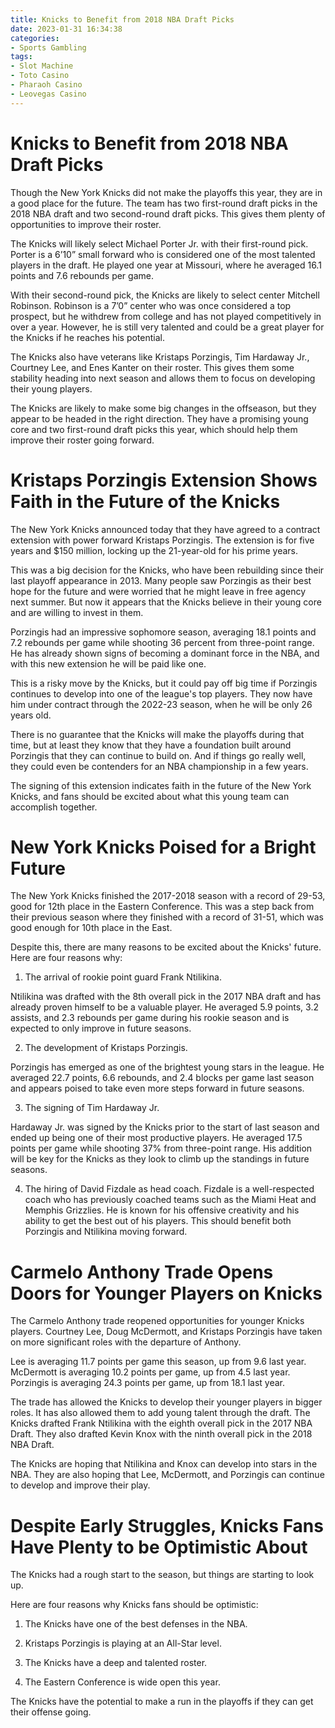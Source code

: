 ```yaml
---
title: Knicks to Benefit from 2018 NBA Draft Picks
date: 2023-01-31 16:34:38
categories:
- Sports Gambling
tags:
- Slot Machine
- Toto Casino
- Pharaoh Casino
- Leovegas Casino
---
```



#  Knicks to Benefit from 2018 NBA Draft Picks

Though the New York Knicks did not make the playoffs this year, they are in a good place for the future. The team has two first-round draft picks in the 2018 NBA draft and two second-round draft picks. This gives them plenty of opportunities to improve their roster.

The Knicks will likely select Michael Porter Jr. with their first-round pick. Porter is a 6’10” small forward who is considered one of the most talented players in the draft. He played one year at Missouri, where he averaged 16.1 points and 7.6 rebounds per game.

With their second-round pick, the Knicks are likely to select center Mitchell Robinson. Robinson is a 7’0” center who was once considered a top prospect, but he withdrew from college and has not played competitively in over a year. However, he is still very talented and could be a great player for the Knicks if he reaches his potential.

The Knicks also have veterans like Kristaps Porzingis, Tim Hardaway Jr., Courtney Lee, and Enes Kanter on their roster. This gives them some stability heading into next season and allows them to focus on developing their young players.

The Knicks are likely to make some big changes in the offseason, but they appear to be headed in the right direction. They have a promising young core and two first-round draft picks this year, which should help them improve their roster going forward.

#  Kristaps Porzingis Extension Shows Faith in the Future of the Knicks

The New York Knicks announced today that they have agreed to a contract extension with power forward Kristaps Porzingis. The extension is for five years and $150 million, locking up the 21-year-old for his prime years.

This was a big decision for the Knicks, who have been rebuilding since their last playoff appearance in 2013. Many people saw Porzingis as their best hope for the future and were worried that he might leave in free agency next summer. But now it appears that the Knicks believe in their young core and are willing to invest in them.

Porzingis had an impressive sophomore season, averaging 18.1 points and 7.2 rebounds per game while shooting 36 percent from three-point range. He has already shown signs of becoming a dominant force in the NBA, and with this new extension he will be paid like one.

This is a risky move by the Knicks, but it could pay off big time if Porzingis continues to develop into one of the league's top players. They now have him under contract through the 2022-23 season, when he will be only 26 years old.

There is no guarantee that the Knicks will make the playoffs during that time, but at least they know that they have a foundation built around Porzingis that they can continue to build on. And if things go really well, they could even be contenders for an NBA championship in a few years.

The signing of this extension indicates faith in the future of the New York Knicks, and fans should be excited about what this young team can accomplish together.

#  New York Knicks Poised for a Bright Future

The New York Knicks finished the 2017-2018 season with a record of 29-53, good for 12th place in the Eastern Conference. This was a step back from their previous season where they finished with a record of 31-51, which was good enough for 10th place in the East.

Despite this, there are many reasons to be excited about the Knicks' future. Here are four reasons why:

1) The arrival of rookie point guard Frank Ntilikina.

Ntilikina was drafted with the 8th overall pick in the 2017 NBA draft and has already proven himself to be a valuable player. He averaged 5.9 points, 3.2 assists, and 2.3 rebounds per game during his rookie season and is expected to only improve in future seasons.

2) The development of Kristaps Porzingis.

Porzingis has emerged as one of the brightest young stars in the league. He averaged 22.7 points, 6.6 rebounds, and 2.4 blocks per game last season and appears poised to take even more steps forward in future seasons.

3) The signing of Tim Hardaway Jr.

Hardaway Jr. was signed by the Knicks prior to the start of last season and ended up being one of their most productive players. He averaged 17.5 points per game while shooting 37% from three-point range. His addition will be key for the Knicks as they look to climb up the standings in future seasons.

4) The hiring of David Fizdale as head coach.
Fizdale is a well-respected coach who has previously coached teams such as the Miami Heat and Memphis Grizzlies. He is known for his offensive creativity and his ability to get the best out of his players. This should benefit both Porzingis and Ntilikina moving forward.

#  Carmelo Anthony Trade Opens Doors for Younger Players on Knicks

The Carmelo Anthony trade reopened opportunities for younger Knicks players. Courtney Lee, Doug McDermott, and Kristaps Porzingis have taken on more significant roles with the departure of Anthony.

Lee is averaging 11.7 points per game this season, up from 9.6 last year. McDermott is averaging 10.2 points per game, up from 4.5 last year. Porzingis is averaging 24.3 points per game, up from 18.1 last year.

The trade has allowed the Knicks to develop their younger players in bigger roles. It has also allowed them to add young talent through the draft. The Knicks drafted Frank Ntilikina with the eighth overall pick in the 2017 NBA Draft. They also drafted Kevin Knox with the ninth overall pick in the 2018 NBA Draft.

The Knicks are hoping that Ntilikina and Knox can develop into stars in the NBA. They are also hoping that Lee, McDermott, and Porzingis can continue to develop and improve their play.

#  Despite Early Struggles, Knicks Fans Have Plenty to be Optimistic About

The Knicks had a rough start to the season, but things are starting to look up.

Here are four reasons why Knicks fans should be optimistic:

1. The Knicks have one of the best defenses in the NBA.

2. Kristaps Porzingis is playing at an All-Star level.

3. The Knicks have a deep and talented roster.

4. The Eastern Conference is wide open this year.

The Knicks have the potential to make a run in the playoffs if they can get their offense going.